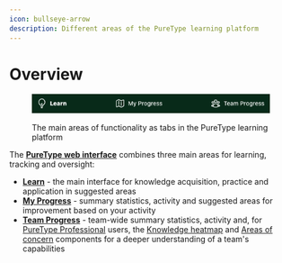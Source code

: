 ```yaml
---
icon: bullseye-arrow
description: Different areas of the PureType learning platform
---
```


# Overview

<figure><img src="../.gitbook/assets/Screenshot 2024-11-13 at 17.12.40.png" alt=""><figcaption><p>The main areas of functionality as tabs in the PureType learning platform</p></figcaption></figure>

The [**PureType web interface**](https://app.puretype.ai) combines three main areas for learning, tracking and oversight:

* [**Learn**](learn.md) - the main interface for knowledge acquisition, practice and application in suggested areas
* [**My Progress**](my-progress.md) - summary statistics, activity and suggested areas for improvement based on your activity
* [**Team Progress**](team-progress.md) - team-wide summary statistics, activity and, for [PureType Professional](https://puretype.ai/#pricing) users, the [Knowledge heatmap](team-progress.md#knowledge-heatmap) and [Areas of concern](team-progress.md#areas-of-concern) components for a deeper understanding of a team's capabilities
